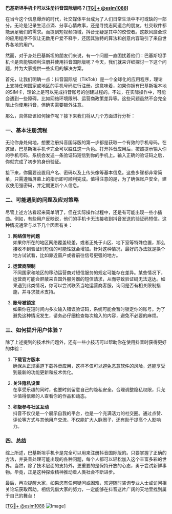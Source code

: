 **巴基斯坦手机卡可以注册抖音国际版吗？[[TG💪+ @esim1088](https://t.me/s/esim1088)]**

在当今这个信息爆炸的时代，社交媒体平台成为了人们日常生活中不可或缺的一部分。无论是记录生活点滴、分享心情故事，还是寻找志同道合的朋友，社交软件都能满足我们的需求。而提到短视频领域，抖音无疑是其中的佼佼者。这款风靡全球的应用程序不仅让无数用户爱不释手，还因其独特的算法和创意内容吸引了来自世界各地的用户。

然而，对于身处巴基斯坦的朋友们来说，有一个问题一直困扰着他们：巴基斯坦手机卡是否能够顺利注册并使用抖音国际版呢？今天，我们就来详细探讨一下这个问题，并为大家提供一些实用的解决方案。

首先，让我们明确一点：抖音国际版（TikTok）是一个全球化的应用程序，理论上支持任何国家或地区的手机号码进行注册。这意味着，如果你拥有巴基斯坦本地的SIM卡，理论上是可以完成抖音账号的创建过程的。不过，在实际操作中，可能会遇到一些障碍，比如网络环境限制、运营商政策差异等。这些问题虽然不会完全阻止你使用抖音，但确实需要额外注意。

那么，具体应该如何操作呢？接下来我们将从几个方面进行分析：

### 一、基本注册流程

无论你身处何地，想要注册抖音国际版的第一步都是获取一个有效的手机号码。在这里，巴基斯坦手机卡完全可以胜任这一角色。打开抖音应用后，按照提示输入你的手机号码，系统会发送一条验证码短信到你的手机上。输入正确的验证码之后，你就完成了初步的身份验证。

接下来，你需要设置用户名、密码以及上传头像等基本信息。这些步骤都非常简单，只需遵循屏幕上的指示即可顺利完成。值得注意的是，为了确保账户安全，建议使用强密码，并定期更新个人信息。

### 二、可能遇到的问题及应对策略

尽管上述方法看起来简单明了，但在实际操作过程中，还是有可能出现一些小插曲。例如，有些用户反映说，他们的手机卡无法接收到抖音发送的验证码短信。这种情况通常与以下几个因素有关：

1. **网络信号问题**  
   如果你所在的地区网络覆盖较差，或者正处于山区、地下室等特殊位置，那么接收不到验证码短信的可能性就会增加。针对这种情况，最好的办法就是换个地方试试看，比如靠近窗户或者前往信号更强的地方。

2. **运营商限制**  
   不同国家和地区的移动运营商对短信服务的规定可能存在差异。某些情况下，运营商可能会屏蔽来自国外服务器的短信请求，从而导致验证码无法送达。如果遇到此类情况，你可以尝试联系当地运营商客服，询问是否有相关限制措施，并寻求技术支持。

3. **账号被锁定**  
   如果你在短时间内多次输入错误验证码，系统可能会暂时锁定你的账号。为了避免这种情况发生，请务必仔细检查每次输入的内容，避免不必要的麻烦。

### 三、如何提升用户体验？

除了上述提到的技术性问题外，还有一些小技巧可以帮助你在使用抖音时获得更好的体验：

1. **下载官方版本**  
   确保从正规渠道下载抖音应用，这样不仅可以避免恶意软件的风险，还能享受到最新的功能更新和技术优化。

2. **关注隐私设置**  
   在享受乐趣的同时，也要时刻留意自己的隐私安全。合理调整隐私权限，只允许值得信赖的人查看你的作品和动态。

3. **积极参与社区互动**  
   抖音不仅仅是一个展示自我的平台，也是一个充满活力的社交圈。通过点赞、评论等方式与其他用户交流，不仅能扩大人脉圈子，还有助于提高个人影响力。

### 四、总结

综上所述，巴基斯坦手机卡是完全可以用来注册抖音国际版的。只要掌握了正确的方法，并妥善处理可能出现的各种问题，每个人都可以轻松加入这个丰富多彩的世界。当然，除了技术层面的支持外，更重要的是保持开放的心态，勇于尝试新鲜事物。毕竟，正是这种探索精神推动着人类社会不断进步。

最后，再次提醒大家，如果您有任何疑问或困难，欢迎随时咨询专业人士或访问相关论坛获取帮助。相信凭借大家的努力，一定能够在抖音这片广阔的天地里找到属于自己的舞台！

[[TG💪+ @esim1088](https://t.me/s/esim1088) ![Image](https://i.postimg.cc/4NQfJmqS/Snipaste-2025-05-13-00-14-12.png)]